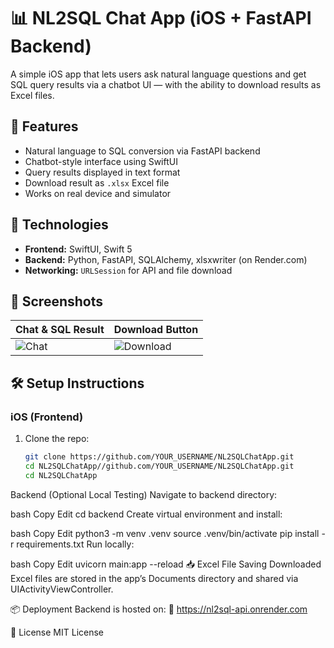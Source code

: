 # 📊 NL2SQL Chat App (iOS + FastAPI Backend)

A simple iOS app that lets users ask natural language questions and get SQL query results via a chatbot UI — with the ability to download results as Excel files.

## 🚀 Features

- Natural language to SQL conversion via FastAPI backend
- Chatbot-style interface using SwiftUI
- Query results displayed in text format
- Download result as `.xlsx` Excel file
- Works on real device and simulator

## 🧱 Technologies

- **Frontend:** SwiftUI, Swift 5
- **Backend:** Python, FastAPI, SQLAlchemy, xlsxwriter (on Render.com)
- **Networking:** `URLSession` for API and file download

## 📸 Screenshots

| Chat & SQL Result | Download Button |
|------------------|-----------------|
| ![Chat](https://github.com/user-attachments/assets/3b6d9b7d-79fb-424e-a612-f882df75458c) | ![Download](https://github.com/user-attachments/assets/fc703a58-2cc5-4bde-b29e-ac4722e6315a) |


## 🛠️ Setup Instructions


### iOS (Frontend)
1. Clone the repo:
   ```bash
   git clone https://github.com/YOUR_USERNAME/NL2SQLChatApp.git
   cd NL2SQLChatApp//github.com/YOUR_USERNAME/NL2SQLChatApp.git
   cd NL2SQLChatApp

Backend (Optional Local Testing)
Navigate to backend directory:

bash
Copy
Edit
cd backend
Create virtual environment and install:

bash
Copy
Edit
python3 -m venv .venv
source .venv/bin/activate
pip install -r requirements.txt
Run locally:

bash
Copy
Edit
uvicorn main:app --reload
📥 Excel File Saving
Downloaded Excel files are stored in the app’s Documents directory and shared via UIActivityViewController.

📦 Deployment
Backend is hosted on:
🔗 https://nl2sql-api.onrender.com

📄 License
MIT License
